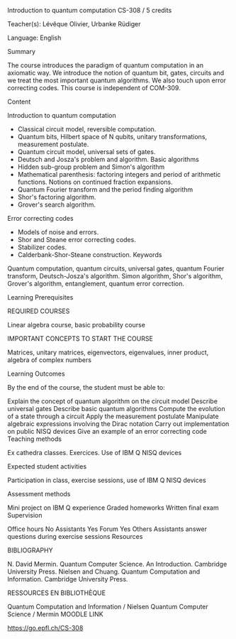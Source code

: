 Introduction to quantum computation
CS-308 / 5 credits

Teacher(s): Lévêque Olivier, Urbanke Rüdiger

Language: English

Summary

The course introduces the paradigm of quantum computation in an axiomatic way. We introduce the notion of quantum bit, gates, circuits and we treat the most important quantum algorithms. We also touch upon error correcting codes. This course is independent of COM-309.

Content

Introduction to quantum computation
- Classical circuit model, reversible computation.
- Quantum bits, Hilbert space of N qubits, unitary transformations, measurement postulate.
- Quantum circuit model, universal sets of gates.
- Deutsch and Josza's problem and algorithm.
Basic algorithms
- Hidden sub-group problem and Simon's algorithm
- Mathematical parenthesis: factoring integers and period of arithmetic functions. Notions on continued fraction expansions.
- Quantum Fourier transform and the period finding algorithm
- Shor's factoring algorithm.
- Grover's search algorithm.

Error correcting codes
- Models of noise and errors.
- Shor and Steane error correcting codes.
- Stabilizer codes.
- Calderbank-Shor-Steane construction.
Keywords

Quantum computation, quantum circuits, universal gates, quantum Fourier transform, Deutsch-Josza's algorithm. Simon algorithm, Shor's algorithm, Grover's algorithm, entanglement, quantum error correction.

Learning Prerequisites

REQUIRED COURSES

Linear algebra course, basic probability course

IMPORTANT CONCEPTS TO START THE COURSE

Matrices, unitary matrices, eigenvectors, eigenvalues, inner product, algebra of complex numbers

Learning Outcomes

By the end of the course, the student must be able to:

Explain the concept of quantum algorithm on the circuit model
Describe universal gates
Describe basic quantum algorithms
Compute the evolution of a state through a circuit
Apply the measurement postulate
Manipulate algebraic expressions involving the Dirac notation
Carry out implementation on public NISQ devices
Give an example of an error correcting code
Teaching methods

Ex cathedra classes. Exercices. Use of IBM Q NISQ devices

Expected student activities

Participation in class, exercise sessions, use of IBM Q NISQ devices

Assessment methods

Mini project on IBM Q experience
Graded homeworks
Written final exam
Supervision

Office hours	No
Assistants	Yes
Forum	Yes
Others	Assistants answer questions during exercise sessions
Resources

BIBLIOGRAPHY

N. David Mermin. Quantum Computer Science. An Introduction. Cambridge University Press.
Nielsen and Chuang. Quantum Computation and Information. Cambridge University Press.

RESSOURCES EN BIBLIOTHÈQUE

Quantum Computation and Information / Nielsen
Quantum Computer Science / Mermin
MOODLE LINK

https://go.epfl.ch/CS-308
